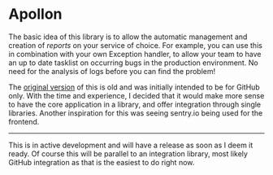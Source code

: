 # Apollon
The basic idea of this library is to allow the automatic management and creation of _reports_ on your service of choice. For example, you can use this in combination with your own Exception handler, to allow your team to have an up to date tasklist on occurring bugs in the production environment. No need for the analysis of logs before you can find the problem!

The [original version](https://github.com/RicardoMonteiroSimoes/IssueReported) of this is old and was initially intended to be for GitHub only. With the time and experience, I decided that it would make more sense to have the core application in a library, and offer integration through single libraries. Another inspiration for this was seeing sentry.io being used for the frontend.

<hr>

This is in active development and will have a release as soon as I deem it ready. Of course this will be parallel to an integration library, most likely GitHub integration as that is the easiest to do right now.
